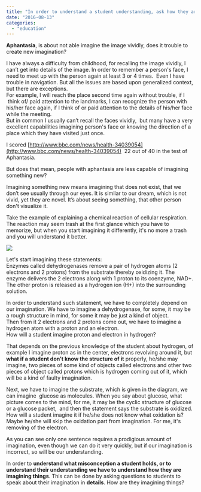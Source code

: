 ```yaml
---
title: "In order to understand a student understanding, ask how they are imagining things?"
date: "2016-08-13"
categories: 
  - "education"
---
```


  
**Aphantasia**, is about not able imagine the image vividly, does it trouble to create new imagination?  
  
I have always a difficulty from childhood, for recalling the image vividly, I can’t get into details of the image. In order to remember a person's face, I need to meet up with the person again at least 3 or 4 times.  Even I have trouble in navigation. But all the issues are based upon generalized context, but there are exceptions.  
For example, I will reach the place second time again without trouble, if I  think of/ paid attention to the landmarks, I can recognize the person with his/her face again, if I think of or paid attention to the details of his/her face while the meeting.  
But in common I usually can’t recall the faces vividly,  but many have a very excellent capabilities imagining person's face or knowing the direction of a place which they have visited just once.  
  
I scored [http://www.bbc.com/news/health-34039054](http://www.bbc.com/news/health-34039054)  22 out of 40 in the test of Aphantasia.  
  
  
But does that mean, people with aphantasia are less capable of imagining something new?  
  
Imagining something new means imagining that does not exist, that we don’t see usually through our eyes. It is similar to our dream, which is not vivid, yet they are novel. It’s about seeing something, that other person don't visualize it.  
  
Take the example of explaining a chemical reaction of cellular respiration. The reaction may seem trash at the first glance which you have to memorize, but when you start imagining it differently, it's no more a trash and you will understand it better.  
  
  

[![](https://iambrainstorming.files.wordpress.com/2016/08/944a7-image.png?w=300)](https://iambrainstorming.files.wordpress.com/2016/08/944a7-image.png)

  
  
Let's start imagining these statements:  
Enzymes called dehydrogenases remove a pair of hydrogen atoms (2 electrons and 2 protons) from the substrate thereby oxidizing it. The enzyme delivers the 2 electrons along with 1 proton to its coenzyme, NAD+. The other proton is released as a hydrogen ion (H+) into the surrounding solution.  
  
In order to understand such statement, we have to completely depend on our imagination. We have to imagine a dehydrogenase, for some, it may be a rough structure in mind, for some it may be just a kind of object.  
Then from it 2 electrons and 2 protons come out, we have to imagine a hydrogen atom with a proton and an electron.  
How will a student imagine proton and electron in hydrogen?  
  
That depends on the previous knowledge of the student about hydrogen, of example I imagine proton as in the center, electrons revolving around it, but **what if a student don’t know the structure of it** properly, he/she may imagine, two pieces of some kind of objects called electrons and other two pieces of object called protons which is hydrogen coming out of it, which will be a kind of faulty imagination.  
  
Next, we have to imagine the substrate, which is given in the diagram, we can imagine  glucose as molecules. When you say about glucose, what picture comes to the mind, for me, it may be the cyclic structure of glucose or a glucose packet,  and then the statement says the substrate is oxidized. How will a student imagine it if he/she does not know what oxidation is? Maybe he/she will skip the oxidation part from imagination. For me, it's removing of the electron.  
  
As you can see only one sentence requires a prodigious amount of imagination, even though we can do it very quickly, but if our imagination is incorrect, so will be our understanding.  
  
In order to **understand what misconception a student holds, or to understand their understanding we have to understand how they are imagining things**. This can be done by asking questions to students to speak about their imagination in **details**. How are they imagining things?
